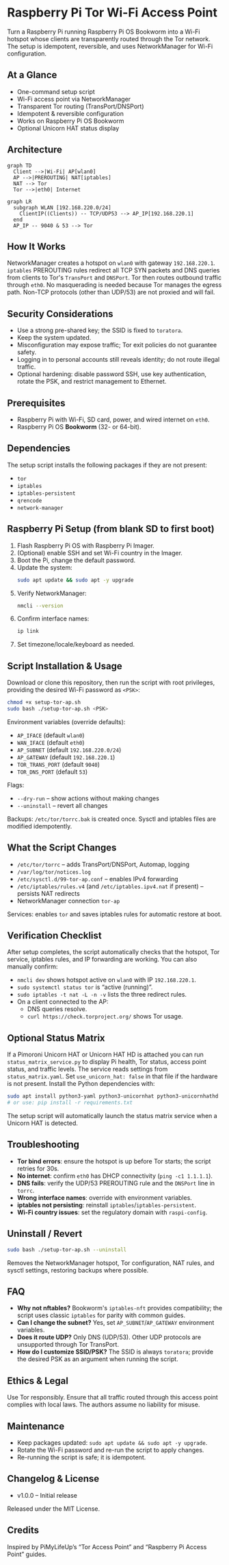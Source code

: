 # Raspberry Pi Tor Wi-Fi Access Point

Turn a Raspberry Pi running Raspberry Pi OS Bookworm into a Wi-Fi hotspot
whose clients are transparently routed through the Tor network. The setup
is idempotent, reversible, and uses NetworkManager for Wi-Fi configuration.

## At a Glance
- One-command setup script
- Wi-Fi access point via NetworkManager
- Transparent Tor routing (TransPort/DNSPort)
- Idempotent & reversible configuration
- Works on Raspberry Pi OS Bookworm
- Optional Unicorn HAT status display

## Architecture

```mermaid
graph TD
  Client -->|Wi-Fi| AP[wlan0]
  AP -->|PREROUTING| NAT[iptables]
  NAT --> Tor
  Tor -->|eth0| Internet
```

```mermaid
graph LR
  subgraph WLAN [192.168.220.0/24]
    ClientIP((Clients)) -- TCP/UDP53 --> AP_IP[192.168.220.1]
  end
  AP_IP -- 9040 & 53 --> Tor
```

## How It Works
NetworkManager creates a hotspot on `wlan0` with gateway `192.168.220.1`.
`iptables` PREROUTING rules redirect all TCP SYN packets and DNS queries
from clients to Tor's `TransPort` and `DNSPort`. Tor then routes outbound
traffic through `eth0`. No masquerading is needed because Tor manages the
egress path. Non-TCP protocols (other than UDP/53) are not proxied and will
fail.

## Security Considerations
- Use a strong pre-shared key; the SSID is fixed to `toratora`.
- Keep the system updated.
- Misconfiguration may expose traffic; Tor exit policies do not guarantee safety.
- Logging in to personal accounts still reveals identity; do not route illegal traffic.
- Optional hardening: disable password SSH, use key authentication, rotate the PSK, and restrict management to Ethernet.

## Prerequisites
- Raspberry Pi with Wi-Fi, SD card, power, and wired internet on `eth0`.
- Raspberry Pi OS **Bookworm** (32- or 64-bit).

## Dependencies
The setup script installs the following packages if they are not present:

- `tor`
- `iptables`
- `iptables-persistent`
- `qrencode`
- `network-manager`

## Raspberry Pi Setup (from blank SD to first boot)
1. Flash Raspberry Pi OS with Raspberry Pi Imager.
2. (Optional) enable SSH and set Wi-Fi country in the Imager.
3. Boot the Pi, change the default password.
4. Update the system:
   ```bash
   sudo apt update && sudo apt -y upgrade
   ```
5. Verify NetworkManager:
   ```bash
   nmcli --version
   ```
6. Confirm interface names:
   ```bash
   ip link
   ```
7. Set timezone/locale/keyboard as needed.

## Script Installation & Usage
Download or clone this repository, then run the script with root privileges, providing the desired Wi-Fi password as `<PSK>`:
```bash
chmod +x setup-tor-ap.sh
sudo bash ./setup-tor-ap.sh <PSK>
```
Environment variables (override defaults):
- `AP_IFACE` (default `wlan0`)
- `WAN_IFACE` (default `eth0`)
- `AP_SUBNET` (default `192.168.220.0/24`)
- `AP_GATEWAY` (default `192.168.220.1`)
- `TOR_TRANS_PORT` (default `9040`)
- `TOR_DNS_PORT` (default `53`)

Flags:
- `--dry-run` – show actions without making changes
- `--uninstall` – revert all changes

Backups: `/etc/tor/torrc.bak` is created once. Sysctl and iptables files are modified idempotently.

## What the Script Changes
- `/etc/tor/torrc` – adds TransPort/DNSPort, Automap, logging
- `/var/log/tor/notices.log`
- `/etc/sysctl.d/99-tor-ap.conf` – enables IPv4 forwarding
- `/etc/iptables/rules.v4` (and `/etc/iptables.ipv4.nat` if present) – persists NAT redirects
- NetworkManager connection `tor-ap`

Services: enables `tor` and saves iptables rules for automatic restore at boot.

## Verification Checklist
After setup completes, the script automatically checks that the hotspot, Tor service, iptables rules, and IP forwarding are working. You can also manually confirm:
- `nmcli dev` shows hotspot active on `wlan0` with IP `192.168.220.1`.
- `sudo systemctl status tor` is “active (running)”.
- `sudo iptables -t nat -L -n -v` lists the three redirect rules.
- On a client connected to the AP:
  - DNS queries resolve.
  - `curl https://check.torproject.org/` shows Tor usage.

## Optional Status Matrix
If a Pimoroni Unicorn HAT or Unicorn HAT HD is attached you can run
`status_matrix_service.py` to display Pi health, Tor status, access point
status, and traffic levels. The service reads settings from
`status_matrix.yaml`. Set `use_unicorn_hat: false` in that file if the
hardware is not present. Install the Python dependencies with:

```bash
sudo apt install python3-yaml python3-unicornhat python3-unicornhathd
# or use: pip install -r requirements.txt
```

The setup script will automatically launch the status matrix service
when a Unicorn HAT is detected.

## Troubleshooting
- **Tor bind errors**: ensure the hotspot is up before Tor starts; the script retries for 30s.
- **No internet**: confirm `eth0` has DHCP connectivity (`ping -c1 1.1.1.1`).
- **DNS fails**: verify the UDP/53 PREROUTING rule and the `DNSPort` line in `torrc`.
- **Wrong interface names**: override with environment variables.
- **iptables not persisting**: reinstall `iptables`/`iptables-persistent`.
- **Wi-Fi country issues**: set the regulatory domain with `raspi-config`.

## Uninstall / Revert
```bash
sudo bash ./setup-tor-ap.sh --uninstall
```
Removes the NetworkManager hotspot, Tor configuration, NAT rules, and sysctl settings, restoring backups where possible.

## FAQ
- **Why not nftables?** Bookworm's `iptables-nft` provides compatibility; the script uses classic `iptables` for parity with common guides.
- **Can I change the subnet?** Yes, set `AP_SUBNET`/`AP_GATEWAY` environment variables.
- **Does it route UDP?** Only DNS (UDP/53). Other UDP protocols are unsupported through Tor TransPort.
- **How do I customize SSID/PSK?** The SSID is always `toratora`; provide the desired PSK as an argument when running the script.

## Ethics & Legal
Use Tor responsibly. Ensure that all traffic routed through this access point complies with local laws. The authors assume no liability for misuse.

## Maintenance
- Keep packages updated: `sudo apt update && sudo apt -y upgrade`.
- Rotate the Wi-Fi password and re-run the script to apply changes.
- Re-running the script is safe; it is idempotent.

## Changelog & License
- v1.0.0 – Initial release

Released under the MIT License.

## Credits
Inspired by PiMyLifeUp’s “Tor Access Point” and “Raspberry Pi Access Point” guides.

